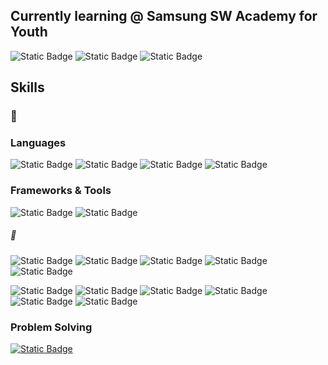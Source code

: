 <div align=left>
  
  ## Currently learning @ Samsung SW Academy for Youth

  ![Static Badge](https://img.shields.io/badge/Java-111111?style=flat&labelColor=%235382a1&color=%235382a1)
  ![Static Badge](https://img.shields.io/badge/Kotlin-111111?style=flat&logo=kotlin&logoColor=white&labelColor=%237F52FF&color=%237F52FF)
  ![Static Badge](https://img.shields.io/badge/Android-111111?style=flat&logo=android&logoColor=white&labelColor=%2334A853&color=%2334A853)
  
  ## Skills

  ### 🌳
  
  ### Languages
  
  ![Static Badge](https://img.shields.io/badge/C-111111?style=flat&logo=c&logoColor=white&labelColor=%23A8B9CC&color=%23A8B9CC)
  ![Static Badge](https://img.shields.io/badge/C++-111111?style=flat&logo=c%2B%2B&logoColor=white&labelColor=%2300599C&color=%2300599C)
  ![Static Badge](https://img.shields.io/badge/Python-111111?style=flat&logo=python&logoColor=white&labelColor=%233776AB&color=%233776AB)
  ![Static Badge](https://img.shields.io/badge/Dart-111111?style=flat&logo=dart&logoColor=white&labelColor=%230175C2&color=%230175C2)
  
  ### Frameworks & Tools
  
  ![Static Badge](https://img.shields.io/badge/Flutter-111111?style=flat&logo=flutter&logoColor=white&labelColor=%2302569B&color=%2302569B)
  ![Static Badge](https://img.shields.io/badge/Firebase-111111?style=flat&logo=firebase&logoColor=white&labelColor=%23DD2C00&color=%23DD2C00)
  
  
  ##### 🌱
  
  ![Static Badge](https://img.shields.io/badge/PyTorch-111111?style=flat&logo=PyTorch&logoColor=white&labelColor=%23EE4C2C&color=%23EE4C2C)
  ![Static Badge](https://img.shields.io/badge/Flask-111111?style=flat&logo=Flask&logoColor=white&labelColor=%23000000&color=%23000000)
  ![Static Badge](https://img.shields.io/badge/AWS-111111?style=flat&logo=amazonwebservices&logoColor=white&labelColor=%23232F3E&color=%23232F3E)
  ![Static Badge](https://img.shields.io/badge/Unity-111111?style=flat&logo=unity&logoColor=white&labelColor=%23000000&color=%23000000)
  ![Static Badge](https://img.shields.io/badge/WebGL-111111?style=flat&logo=webgl&logoColor=white&labelColor=%23990000&color=%23990000)
  
  ![Static Badge](https://img.shields.io/badge/HTML5-111111?style=flat&logo=html5&logoColor=white&labelColor=%23E34F26&color=%23E34F26)
  ![Static Badge](https://img.shields.io/badge/CSS3-111111?style=flat&logo=css3&logoColor=white&labelColor=%231572B6&color=%231572B6)
  ![Static Badge](https://img.shields.io/badge/JavaScript-111111?style=flat&logo=javascript&logoColor=white&labelColor=%23F7DF1E&color=%23F7DF1E)
  ![Static Badge](https://img.shields.io/badge/Vue.js-111111?style=flat&logo=vuedotjs&logoColor=white&labelColor=%234FC08D&color=%234FC08D)
  ![Static Badge](https://img.shields.io/badge/MySQL-111111?style=flat&logo=mysql&logoColor=white&labelColor=%234479A1&color=%234479A1)
  ![Static Badge](https://img.shields.io/badge/Hugo-111111?style=flat&logo=hugo&logoColor=white&labelColor=%23FF4088&color=%23FF4088)
  
  
  ### Problem Solving
  
  [![Static Badge](https://img.shields.io/badge/solved.ac-Platinum%20IV-platinum?style=flat&color=%2327E2A5)](https://solved.ac/profile/rkdbg11752) 
  
</div>
